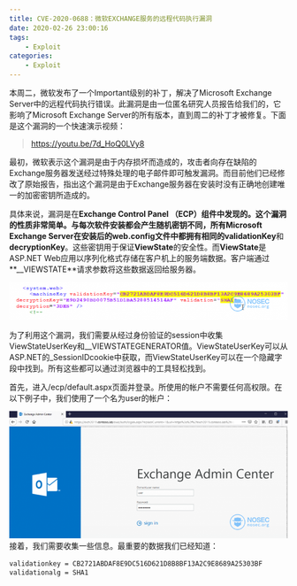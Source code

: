 ```yaml
---
title: CVE-2020-0688：微软EXCHANGE服务的远程代码执行漏洞
date: 2020-02-26 23:00:16
tags:
    - Exploit
categories: 
    - Exploit
---
```


本周二，微软发布了一个Important级别的补丁，解决了Microsoft Exchange Server中的远程代码执行错误。此漏洞是由一位匿名研究人员报告给我们的，它影响了Microsoft Exchange Server的所有版本，直到周二的补丁才被修复。下面是这个漏洞的一个快速演示视频：

> https://youtu.be/7d_HoQ0LVy8

最初，微软表示这个漏洞是由于内存损坏而造成的，攻击者向存在缺陷的Exchange服务器发送经过特殊处理的电子邮件即可触发漏洞。而目前他们已经修改了原始报告，指出这个漏洞是由于Exchange服务器在安装时没有正确地创建唯一的加密密钥所造成的。


具体来说，漏洞是在**Exchange Control Panel （ECP）**组件中发现的。这个漏洞的性质非常简单。与每次软件安装都会产生随机密钥不同，所有Microsoft Exchange Server在安装后的web.config文件中都拥有相同的**validationKey**和**decryptionKey**。这些密钥用于保证**ViewState**的安全性。而**ViewState**是ASP.NET Web应用以序列化格式存储在客户机上的服务端数据。客户端通过**__VIEWSTATE**请求参数将这些数据返回给服务器。

![验证秘钥截图](/img/33.png)

为了利用这个漏洞，我们需要从经过身份验证的session中收集ViewStateUserKey和__VIEWSTATEGENERATOR值。ViewStateUserKey可以从ASP.NET的_SessionIDcookie中获取，而ViewStateUserKey可以在一个隐藏字段中找到。所有这些都可以通过浏览器中的工具轻松找到。

首先，进入/ecp/default.aspx页面并登录。所使用的帐户不需要任何高权限。在以下例子中，我们使用了一个名为user的帐户：

![登录获取一般权限下的登录凭证](/img/44.png)
接着，我们需要收集一些信息。最重要的数据我们已经知道：

    validationkey = CB2721ABDAF8E9DC516D621D8B8BF13A2C9E8689A25303BF
    validationalg = SHA1



